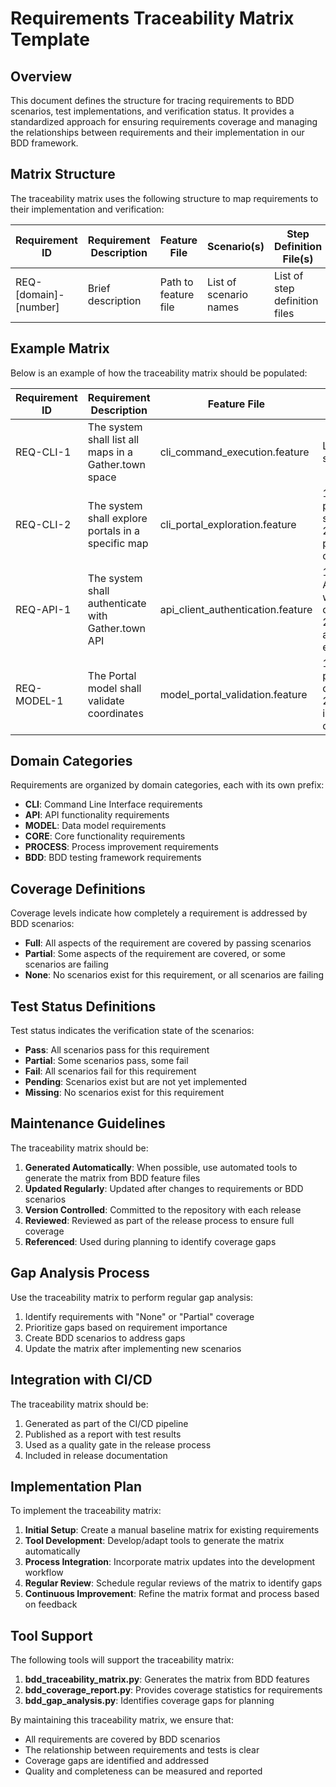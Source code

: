 # Requirements Traceability Matrix Template

## Overview

This document defines the structure for tracing requirements to BDD scenarios, test implementations, and verification status. It provides a standardized approach for ensuring requirements coverage and managing the relationships between requirements and their implementation in our BDD framework.

## Matrix Structure

The traceability matrix uses the following structure to map requirements to their implementation and verification:

| Requirement ID | Requirement Description | Feature File | Scenario(s) | Step Definition File(s) | Test Status | Coverage |
|----------------|-------------------------|--------------|-------------|-------------------------|------------|----------|
| REQ-[domain]-[number] | Brief description | Path to feature file | List of scenario names | List of step definition files | Pass/Fail/Pending | Full/Partial/None |

## Example Matrix

Below is an example of how the traceability matrix should be populated:

| Requirement ID | Requirement Description | Feature File | Scenario(s) | Step Definition File(s) | Test Status | Coverage |
|----------------|-------------------------|--------------|-------------|-------------------------|------------|----------|
| REQ-CLI-1 | The system shall list all maps in a Gather.town space | cli_command_execution.feature | List maps in a space | cli_command_execution_steps.py | Pass | Full |
| REQ-CLI-2 | The system shall explore portals in a specific map | cli_portal_exploration.feature | 1. Explore portals in a specific map<br>2. Display portal coordinates | cli_portal_exploration_steps.py | Partial (1 passing, 1 failing) | Partial |
| REQ-API-1 | The system shall authenticate with Gather.town API | api_client_authentication.feature | 1. Authenticate with valid credentials<br>2. Handle authentication errors | api_client_authentication_steps.py | Pass | Full |
| REQ-MODEL-1 | The Portal model shall validate coordinates | model_portal_validation.feature | 1. Validate portal coordinates<br>2. Detect invalid coordinates | model_portal_validation_steps.py<br>model_validation_common_steps.py | Pass | Full |

## Domain Categories

Requirements are organized by domain categories, each with its own prefix:

- **CLI**: Command Line Interface requirements
- **API**: API functionality requirements
- **MODEL**: Data model requirements
- **CORE**: Core functionality requirements
- **PROCESS**: Process improvement requirements
- **BDD**: BDD testing framework requirements

## Coverage Definitions

Coverage levels indicate how completely a requirement is addressed by BDD scenarios:

- **Full**: All aspects of the requirement are covered by passing scenarios
- **Partial**: Some aspects of the requirement are covered, or some scenarios are failing
- **None**: No scenarios exist for this requirement, or all scenarios are failing

## Test Status Definitions

Test status indicates the verification state of the scenarios:

- **Pass**: All scenarios pass for this requirement
- **Partial**: Some scenarios pass, some fail
- **Fail**: All scenarios fail for this requirement
- **Pending**: Scenarios exist but are not yet implemented
- **Missing**: No scenarios exist for this requirement

## Maintenance Guidelines

The traceability matrix should be:

1. **Generated Automatically**: When possible, use automated tools to generate the matrix from BDD feature files
2. **Updated Regularly**: Updated after changes to requirements or BDD scenarios
3. **Version Controlled**: Committed to the repository with each release
4. **Reviewed**: Reviewed as part of the release process to ensure full coverage
5. **Referenced**: Used during planning to identify coverage gaps

## Gap Analysis Process

Use the traceability matrix to perform regular gap analysis:

1. Identify requirements with "None" or "Partial" coverage
2. Prioritize gaps based on requirement importance
3. Create BDD scenarios to address gaps
4. Update the matrix after implementing new scenarios

## Integration with CI/CD

The traceability matrix should be:

1. Generated as part of the CI/CD pipeline
2. Published as a report with test results
3. Used as a quality gate in the release process
4. Included in release documentation

## Implementation Plan

To implement the traceability matrix:

1. **Initial Setup**: Create a manual baseline matrix for existing requirements
2. **Tool Development**: Develop/adapt tools to generate the matrix automatically
3. **Process Integration**: Incorporate matrix updates into the development workflow
4. **Regular Review**: Schedule regular reviews of the matrix to identify gaps
5. **Continuous Improvement**: Refine the matrix format and process based on feedback

## Tool Support

The following tools will support the traceability matrix:

1. **bdd_traceability_matrix.py**: Generates the matrix from BDD features
2. **bdd_coverage_report.py**: Provides coverage statistics for requirements
3. **bdd_gap_analysis.py**: Identifies coverage gaps for planning

By maintaining this traceability matrix, we ensure that:
- All requirements are covered by BDD scenarios
- The relationship between requirements and tests is clear
- Coverage gaps are identified and addressed
- Quality and completeness can be measured and reported 